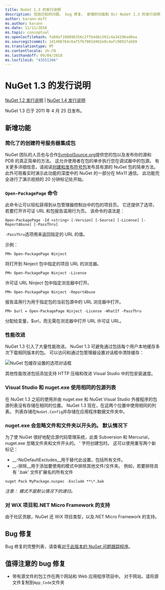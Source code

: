 ```yaml
---
title: NuGet 1.3 的发行说明
description: 包括已知的问题、 bug 修复、 新增的功能和 Dcr NuGet 1.3 的发行说明。
author: karann-msft
ms.author: karann
ms.date: 11/11/2016
ms.topic: conceptual
ms.openlocfilehash: fa89af100096356c2ffb4d6c501c4a34296ad0ea
ms.sourcegitcommit: 1d1406764c6af5fb7801d462e0c4afc9092fa569
ms.translationtype: MT
ms.contentlocale: zh-CN
ms.lasthandoff: 09/04/2018
ms.locfileid: "43551346"
---
```

# <a name="nuget-13-release-notes"></a>NuGet 1.3 的发行说明

[NuGet 1.2 发行说明](../release-notes/nuget-1.2.md) | [NuGet 1.4 发行说明](../release-notes/nuget-1.4.md)

NuGet 1.3 已于 2011 年 4 月 25 日发布。

## <a name="new-features"></a>新增功能

### <a name="streamlined-package-creation-with-symbol-server-integration"></a>简化了的创建符号服务器集成包

NuGet 团队的人员也与合作[SymbolSource.org](http://www.symbolsource.org/)提供您的包以及发布你的源和 PDB 的真正简单的方法。 这允许使用者在包的单步执行您在调试器中的包源。 有关更多详细信息，请阅读[创建和发布符号包](../create-packages/symbol-packages.md)发布具有源的 NuGet 包的简单方法。 此外可观看实时演示此功能的深度中的 NuGet 的一部分在 Mix11 通信。 此功能完全进行了演示视频的 20 分钟标记处开始。

### <a name="open-packagepage-command"></a>`Open-PackagePage` 命令

此命令让可以轻松获得到从包管理器控制台中的包的项目页。 它还提供了选项，若要打开许可证 URL 和包报告滥用行为页。
该命令的语法是：

    Open-PackagePage -Id <string> [-Version] [-Source] [-License] [-ReportAbuse] [-PassThru]

`-PassThru`选项用来返回指定的 URL 的值。

示例：

    PM> Open-PackagePage Ninject

将打开到 Ninject 包中指定的项目 URL 的浏览器。

    PM> Open-PackagePage Ninject -License

许可证 URL Ninject 包中指定浏览器中打开。

    PM> Open-PackagePage Ninject -ReportAbuse

报告滥用行为用于指定包的当前包源中的 URL 浏览器中打开。

    PM> $url = Open-PackagePage Ninject -License -WhatIf -PassThru

分配给变量，$url，而无需在浏览器中打开 URL 许可证 URL。

### <a name="performance-improvements"></a>性能改进

NuGet 1.3 引入了大量性能改进。 NuGet 1.3 可避免通过包括每个用户本地缓存多次下载相同版本的包。 可以访问和通过包管理器设置对话框中清除缓存：

![NuGet 包缓存设置的选项对话框](./media/nuget-options.png)

其他性能改进包括添加支持 HTTP 压缩和改进 Visual Studio 中的包安装速度。

### <a name="visual-studio-and-nugetexe-uses-the-same-list-of-package-sources"></a>Visual Studio 和 nuget.exe 使用相同的包源列表

在 NuGet 1.3 之前的使用并由 nuget.exe 和 NuGet Visual Studio 外接程序的包源列表没有存储在相同的位置。 NuGet 1.3 现在，在这两个位置中使用相同的列表。 列表存储在`NuGet.Config`并存储在应用程序数据文件夹中。

### <a name="nugetexe-ignores-files-and-folders-that-start-with--by-default"></a>nuget.exe 会忽略文件和文件夹以开头的。 默认情况下

为了使 NuGet 很好地配合源代码管理系统，此类 Subversion 和 Mercurial，nuget.exe 忽略文件夹和文件开头的。 ' 字符创建包时。 这可以使用重写两个新标记：

* __-NoDefaultExcludes__用于替代此设置，包括所有文件。
* __-排除__用于添加要使用的模式中排除其他文件/文件夹。 例如，若要排除具有 '.bak' 文件扩展名的所有文件

```
nuget Pack MyPackage.nuspec -Exclude **\*.bak
```  

_注意： 模式不是默认情况下的递归。_

### <a name="support-for-wix-projects-and-the-net-micro-framework"></a>对 WiX 项目和.NET Micro Framework 的支持

由于社区贡献，NuGet 还 WiX 项目类型，以及.NET Micro Framework 的支持。

## <a name="bug-fixes"></a>Bug 修复

Bug 修复的完整列表，请查看[对于此版本的 NuGet 问题跟踪程序](http://nuget.codeplex.com/workitem/list/advanced?keyword=&status=All&type=All&priority=All&release=NuGet%201.3&assignedTo=All&component=All&sortField=LastUpdatedDate&sortDirection=Descending&page=0)。

## <a name="bug-fixes-worth-noting"></a>值得注意的 bug 修复

* 带有源文件的包工作在两个网站和 Web 应用程序项目中。
对于网站，请将源文件复制到`App_Code`文件夹
